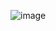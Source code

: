 
![image](https://github.com/jjmlovesgit/didembed/assets/47751509/e36adf3a-7637-4026-93cd-035cd991eea5)

